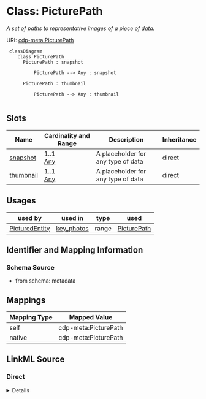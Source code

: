 # Class: PicturePath


_A set of paths to representative images of a piece of data._





URI: [cdp-meta:PicturePath](metadataPicturePath)




```mermaid
 classDiagram
    class PicturePath
      PicturePath : snapshot

          PicturePath --> Any : snapshot

      PicturePath : thumbnail

          PicturePath --> Any : thumbnail


```




<!-- no inheritance hierarchy -->


## Slots

| Name | Cardinality and Range | Description | Inheritance |
| ---  | --- | --- | --- |
| [snapshot](snapshot.md) | 1..1 <br/> [Any](Any.md) | A placeholder for any type of data | direct |
| [thumbnail](thumbnail.md) | 1..1 <br/> [Any](Any.md) | A placeholder for any type of data | direct |





## Usages

| used by | used in | type | used |
| ---  | --- | --- | --- |
| [PicturedEntity](PicturedEntity.md) | [key_photos](key_photos.md) | range | [PicturePath](PicturePath.md) |






## Identifier and Mapping Information







### Schema Source


* from schema: metadata





## Mappings

| Mapping Type | Mapped Value |
| ---  | ---  |
| self | cdp-meta:PicturePath |
| native | cdp-meta:PicturePath |





## LinkML Source

<!-- TODO: investigate https://stackoverflow.com/questions/37606292/how-to-create-tabbed-code-blocks-in-mkdocs-or-sphinx -->

### Direct

<details>
```yaml
name: PicturePath
description: A set of paths to representative images of a piece of data.
from_schema: metadata
attributes:
  snapshot:
    name: snapshot
    description: A placeholder for any type of data.
    from_schema: metadata
    exact_mappings:
    - cdp-common:snapshot
    rank: 1000
    alias: snapshot
    owner: PicturePath
    domain_of:
    - PicturePath
    range: Any
    required: true
    inlined: true
    inlined_as_list: true
  thumbnail:
    name: thumbnail
    description: A placeholder for any type of data.
    from_schema: metadata
    exact_mappings:
    - cdp-common:thumbnail
    rank: 1000
    alias: thumbnail
    owner: PicturePath
    domain_of:
    - PicturePath
    range: Any
    required: true
    inlined: true
    inlined_as_list: true

```
</details>

### Induced

<details>
```yaml
name: PicturePath
description: A set of paths to representative images of a piece of data.
from_schema: metadata
attributes:
  snapshot:
    name: snapshot
    description: A placeholder for any type of data.
    from_schema: metadata
    exact_mappings:
    - cdp-common:snapshot
    rank: 1000
    alias: snapshot
    owner: PicturePath
    domain_of:
    - PicturePath
    range: Any
    required: true
    inlined: true
    inlined_as_list: true
  thumbnail:
    name: thumbnail
    description: A placeholder for any type of data.
    from_schema: metadata
    exact_mappings:
    - cdp-common:thumbnail
    rank: 1000
    alias: thumbnail
    owner: PicturePath
    domain_of:
    - PicturePath
    range: Any
    required: true
    inlined: true
    inlined_as_list: true

```
</details>
